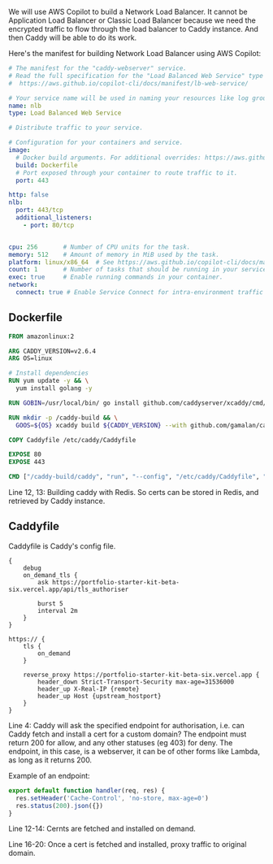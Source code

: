 We will use AWS Copilot to build a Network Load Balancer. It cannot be Application Load Balancer or Classic Load Balancer because we need the encrypted traffic to flow through the load balancer to Caddy instance. And then Caddy will be able to do its work.

Here's the manifest for building Network Load Balancer using AWS Copilot:

``` yaml title="copilot/nlb/manifest.yml" linenums="1" hl_lines="18 19 20 21 22 28"
# The manifest for the "caddy-webserver" service.
# Read the full specification for the "Load Balanced Web Service" type at:
#  https://aws.github.io/copilot-cli/docs/manifest/lb-web-service/

# Your service name will be used in naming your resources like log groups, ECS services, etc.
name: nlb
type: Load Balanced Web Service

# Distribute traffic to your service.

# Configuration for your containers and service.
image:
  # Docker build arguments. For additional overrides: https://aws.github.io/copilot-cli/docs/manifest/lb-web-service/#image-build
  build: Dockerfile
  # Port exposed through your container to route traffic to it.
  port: 443

http: false
nlb:
  port: 443/tcp
  additional_listeners:  
    - port: 80/tcp  


cpu: 256       # Number of CPU units for the task.
memory: 512    # Amount of memory in MiB used by the task.
platform: linux/x86_64  # See https://aws.github.io/copilot-cli/docs/manifest/lb-web-service/#platform
count: 1       # Number of tasks that should be running in your service.
exec: true     # Enable running commands in your container.
network:
  connect: true # Enable Service Connect for intra-environment traffic between services.
```

## Dockerfile
``` dockerfile title="Dockerfile" linenums="1" hl_lines="12 13"
FROM amazonlinux:2

ARG CADDY_VERSION=v2.6.4
ARG OS=linux

# Install dependencies
RUN yum update -y && \
  yum install golang -y

RUN GOBIN=/usr/local/bin/ go install github.com/caddyserver/xcaddy/cmd/xcaddy@latest

RUN mkdir -p /caddy-build && \
  GOOS=${OS} xcaddy build ${CADDY_VERSION} --with github.com/gamalan/caddy-tlsredis --output /caddy-build/caddy

COPY Caddyfile /etc/caddy/Caddyfile

EXPOSE 80
EXPOSE 443

CMD ["/caddy-build/caddy", "run", "--config", "/etc/caddy/Caddyfile", "--adapter", "caddyfile"]
```

Line 12, 13: Building caddy with Redis. So certs can be stored in Redis, and retrieved by Caddy instance.

## Caddyfile
Caddyfile is Caddy's config file.
``` title="Caddyfile" linenums="1" hl_lines="4 12 13 14 16 17 18 19 20"
{
    debug
    on_demand_tls {
        ask https://portfolio-starter-kit-beta-six.vercel.app/api/tls_authoriser
        
        burst 5
        interval 2m
    }
}

https:// {
    tls {
        on_demand
    }

    reverse_proxy https://portfolio-starter-kit-beta-six.vercel.app {
        header_down Strict-Transport-Security max-age=31536000
        header_up X-Real-IP {remote}
        header_up Host {upstream_hostport}
    }
}
```
Line 4: Caddy will ask the specified endpoint for authorisation, i.e. can Caddy fetch and install a cert for a custom domain? The endpoint must return 200 for allow, and any other statuses (eg 403) for deny. The endpoint, in this case, is a webserver, it can be of other forms like Lambda, as long as it returns 200.

Example of an endpoint:
``` js title="/pages/api/tls_authoriser.js"
export default function handler(req, res) {
  res.setHeader('Cache-Control', 'no-store, max-age=0')
  res.status(200).json({})
}
```
Line 12-14: Cernts are fetched and installed on demand.

Line 16-20: Once a cert is fetched and installed, proxy traffic to original domain.